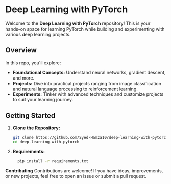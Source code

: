 # Deep Learning with PyTorch

Welcome to the **Deep Learning with PyTorch** repository! This is your hands-on space for learning PyTorch while building and experimenting with various deep learning projects.

## Overview

In this repo, you'll explore:
- **Foundational Concepts:** Understand neural networks, gradient descent, and more.
- **Projects:** Dive into practical projects ranging from image classification and natural language processing to reinforcement learning.
- **Experiments:** Tinker with advanced techniques and customize projects to suit your learning journey.

## Getting Started

1. **Clone the Repository:**
   ```bash
   git clone https://github.com/Syed-Hamza10/deep-learning-with-pytorch.git
   cd deep-learning-with-pytorch
   
2. **Requirements:**
   ```bash
     pip install -r requirements.txt
   
**Contributing**
Contributions are welcome! If you have ideas, improvements, or new projects, feel free to open an issue or submit a pull request.
